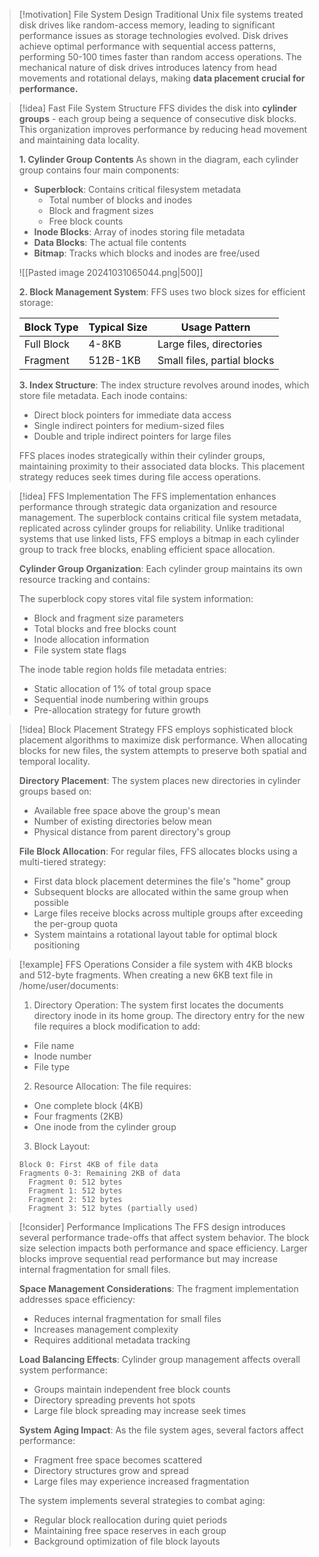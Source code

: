 > [!motivation] File System Design
> Traditional Unix file systems treated disk drives like random-access memory, leading to significant performance issues as storage technologies evolved. Disk drives achieve optimal performance with sequential access patterns, performing 50-100 times faster than random access operations. The mechanical nature of disk drives introduces latency from head movements and rotational delays, making **data placement crucial for performance.**

> [!idea] Fast File System Structure
> FFS divides the disk into **cylinder groups** - each group being a sequence of consecutive disk blocks. This organization improves performance by reducing head movement and maintaining data locality.
> 
> **1. Cylinder Group Contents**
> As shown in the diagram, each cylinder group contains four main components:
> 
> - **Superblock**: Contains critical filesystem metadata
>   - Total number of blocks and inodes
>   - Block and fragment sizes
>   - Free block counts
> - **Inode Blocks**: Array of inodes storing file metadata
> - **Data Blocks**: The actual file contents
> - **Bitmap**: Tracks which blocks and inodes are free/used
> 
> ![[Pasted image 20241031065044.png|500]]
> 
> **2. Block Management System**:
> FFS uses two block sizes for efficient storage:
> 
> | Block Type | Typical Size | Usage Pattern |
> |------------|--------------|---------------|
> | Full Block | 4-8KB | Large files, directories |
> | Fragment | 512B-1KB | Small files, partial blocks |
> 
> **3. Index Structure**:
> The index structure revolves around inodes, which store file metadata. Each inode contains:
> - Direct block pointers for immediate data access
> - Single indirect pointers for medium-sized files
> - Double and triple indirect pointers for large files
> 
> FFS places inodes strategically within their cylinder groups, maintaining proximity to their associated data blocks. This placement strategy reduces seek times during file access operations.


> [!idea] FFS Implementation
> The FFS implementation enhances performance through strategic data organization and resource management. The superblock contains critical file system metadata, replicated across cylinder groups for reliability. Unlike traditional systems that use linked lists, FFS employs a bitmap in each cylinder group to track free blocks, enabling efficient space allocation.
> 
> **Cylinder Group Organization**:
> Each cylinder group maintains its own resource tracking and contains:
> 
> The superblock copy stores vital file system information:
> - Block and fragment size parameters
> - Total blocks and free blocks count
> - Inode allocation information
> - File system state flags
> 
> The inode table region holds file metadata entries:
> - Static allocation of 1% of total group space
> - Sequential inode numbering within groups
> - Pre-allocation strategy for future growth

> [!idea] Block Placement Strategy
> FFS employs sophisticated block placement algorithms to maximize disk performance. When allocating blocks for new files, the system attempts to preserve both spatial and temporal locality. 
> 
> **Directory Placement**:
> The system places new directories in cylinder groups based on:
> - Available free space above the group's mean
> - Number of existing directories below mean
> - Physical distance from parent directory's group
> 
> **File Block Allocation**:
> For regular files, FFS allocates blocks using a multi-tiered strategy:
> - First data block placement determines the file's "home" group
> - Subsequent blocks are allocated within the same group when possible
> - Large files receive blocks across multiple groups after exceeding the per-group quota
> - System maintains a rotational layout table for optimal block positioning

> [!example] FFS Operations
> Consider a file system with 4KB blocks and 512-byte fragments. When creating a new 6KB text file in /home/user/documents:
> 
> 1. Directory Operation:
> The system first locates the documents directory inode in its home group. The directory entry for the new file requires a block modification to add:
> - File name
> - Inode number
> - File type
> 
> 2. Resource Allocation:
> The file requires:
> - One complete block (4KB)
> - Four fragments (2KB)
> - One inode from the cylinder group
> 
> 3. Block Layout:
> ```
> Block 0: First 4KB of file data
> Fragments 0-3: Remaining 2KB of data
>   Fragment 0: 512 bytes
>   Fragment 1: 512 bytes
>   Fragment 2: 512 bytes
>   Fragment 3: 512 bytes (partially used)
> ```

> [!consider] Performance Implications
> The FFS design introduces several performance trade-offs that affect system behavior. The block size selection impacts both performance and space efficiency. Larger blocks improve sequential read performance but may increase internal fragmentation for small files.
> 
> **Space Management Considerations**:
> The fragment implementation addresses space efficiency:
> - Reduces internal fragmentation for small files
> - Increases management complexity
> - Requires additional metadata tracking
> 
> **Load Balancing Effects**:
> Cylinder group management affects overall system performance:
> - Groups maintain independent free block counts
> - Directory spreading prevents hot spots
> - Large file block spreading may increase seek times
> 
> **System Aging Impact**:
> As the file system ages, several factors affect performance:
> - Fragment free space becomes scattered
> - Directory structures grow and spread
> - Large files may experience increased fragmentation
> 
> The system implements several strategies to combat aging:
> - Regular block reallocation during quiet periods
> - Maintaining free space reserves in each group
> - Background optimization of file block layouts


